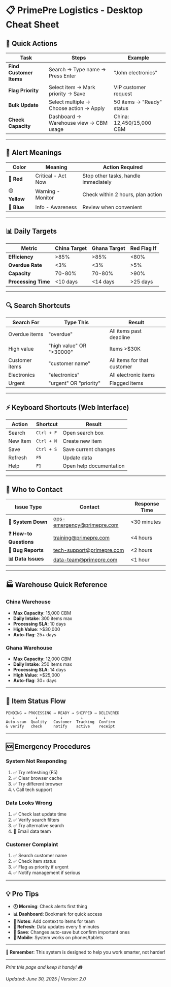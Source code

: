 # 📋 PrimePre Logistics - Desktop Cheat Sheet

## 🎯 Quick Actions

| Task | Steps | Example |
|------|-------|---------|
| **Find Customer Items** | Search → Type name → Press Enter | "John electronics" |
| **Flag Priority** | Select item → Mark priority → Save | VIP customer request |
| **Bulk Update** | Select multiple → Choose action → Apply | 50 items → "Ready" status |
| **Check Capacity** | Dashboard → Warehouse view → CBM usage | China: 12,450/15,000 CBM |

---

## 🚨 Alert Meanings

| Color | Meaning | Action Required |
|-------|---------|-----------------|
| 🔴 **Red** | Critical - Act Now | Stop other tasks, handle immediately |
| 🟡 **Yellow** | Warning - Monitor | Check within 2 hours, plan action |
| 🔵 **Blue** | Info - Awareness | Review when convenient |

---

## 📊 Daily Targets

| Metric | China Target | Ghana Target | Red Flag If |
|--------|--------------|--------------|-------------|
| **Efficiency** | >85% | >85% | <80% |
| **Overdue Rate** | <3% | <3% | >5% |
| **Capacity** | 70-80% | 70-80% | >90% |
| **Processing Time** | <10 days | <14 days | >25 days |

---

## 🔍 Search Shortcuts

| Search For | Type This | Result |
|------------|-----------|--------|
| Overdue items | "overdue" | All items past deadline |
| High value | "high value" OR ">30000" | Items >$30K |
| Customer items | "customer name" | All items for that customer |
| Electronics | "electronics" | All electronic items |
| Urgent | "urgent" OR "priority" | Flagged items |

---

## ⚡ Keyboard Shortcuts (Web Interface)

| Action | Shortcut | Result |
|--------|----------|--------|
| Search | `Ctrl + F` | Open search box |
| New Item | `Ctrl + N` | Create new item |
| Save | `Ctrl + S` | Save current changes |
| Refresh | `F5` | Update data |
| Help | `F1` | Open help documentation |

---

## 📱 Who to Contact

| Issue Type | Contact | Response Time |
|------------|---------|---------------|
| **🚨 System Down** | ops-emergency@primepre.com | <30 minutes |
| **❓ How-to Questions** | training@primepre.com | <4 hours |
| **🐛 Bug Reports** | tech-support@primepre.com | <2 hours |
| **📊 Data Issues** | data-team@primepre.com | <1 hour |

---

## 🏭 Warehouse Quick Reference

### **China Warehouse**
- **Max Capacity**: 15,000 CBM
- **Daily Intake**: 300 items max
- **Processing SLA**: 10 days
- **High Value**: >$30,000
- **Auto-flag**: 25+ days

### **Ghana Warehouse**  
- **Max Capacity**: 12,000 CBM
- **Daily Intake**: 250 items max
- **Processing SLA**: 14 days
- **High Value**: >$25,000
- **Auto-flag**: 30+ days

---

## 🔄 Item Status Flow

```
PENDING → PROCESSING → READY → SHIPPED → DELIVERED
   ↓         ↓          ↓        ↓         ↓
Auto-scan  Quality   Customer  Tracking  Confirm
& verify   check     notify    active    receipt
```

---

## 🆘 Emergency Procedures

### **System Not Responding**
1. ✅ Try refreshing (F5)
2. ✅ Clear browser cache
3. ✅ Try different browser
4. 📞 Call tech support

### **Data Looks Wrong**
1. ✅ Check last update time
2. ✅ Verify search filters
3. ✅ Try alternative search
4. 📧 Email data team

### **Customer Complaint**
1. ✅ Search customer name
2. ✅ Check item status
3. ✅ Flag as priority if urgent
4. ✅ Notify management if serious

---

## 💡 Pro Tips

- **🕐 Morning**: Check alerts first thing
- **📊 Dashboard**: Bookmark for quick access  
- **📝 Notes**: Add context to items for team
- **🔄 Refresh**: Data updates every 5 minutes
- **💾 Save**: Changes auto-save but confirm important ones
- **📱 Mobile**: System works on phones/tablets

---

**🎯 Remember**: This system is designed to help you work smarter, not harder!

---

*Print this page and keep it handy! 🖨️*

*Updated: June 30, 2025 | Version: 2.0*
